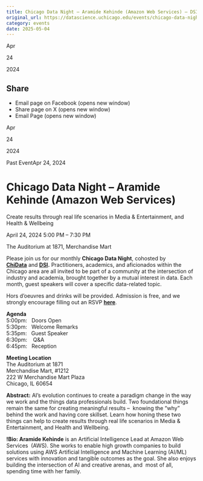 ```yaml
---
title: Chicago Data Night – Aramide Kehinde (Amazon Web Services) – DSI
original_url: https://datascience.uchicago.edu/events/chicago-data-night-aramide-kehinde-amazon-web-services
category: events
date: 2025-05-04
---
```


Apr

24

2024

## Share

* Email page on Facebook (opens new window)
* Share page on X (opens new window)
* Email Page (opens new window)

<!-- Table-like structure detected -->

Apr

24

2024

Past EventApr 24, 2024

# Chicago Data Night – Aramide Kehinde (Amazon Web Services)

Create results through real life scenarios in Media & Entertainment, and Health & Wellbeing

April 24, 2024 5:00 PM – 7:30 PM

The Auditorium at 1871, Merchandise Mart

Please join us for our monthly **Chicago Data Night**, cohosted by [**ChiData**](https://urldefense.com/v3/__https://uchi-db.github.io/chidatasite/__;!!BpyFHLRN4TMTrA!44DGwsiDHf8kvRz3cTfhlGrL1A8_4hTd12bCShOhvxqarBKD3W8kNSK44h3Melid7ZdgFbRtrrVD4V4koCM$) and **[DSI](https://datascience.uchicago.edu/).** Practitioners, academics, and aficionados within the Chicago area are all invited to be part of a community at the intersection of industry and academia, brought together by a mutual interest in data. Each month, guest speakers will cover a specific data-related topic.

Hors d’oeuvres and drinks will be provided. Admission is free, and we strongly encourage filling out an RSVP [**here**](https://www.eventbrite.com/e/chicago-data-night-aramide-kehinde-amazon-web-services-tickets-878415934707).

**Agenda**  
5:00pm:   Doors Open  
5:30pm:   Welcome Remarks  
5:35pm:   Guest Speaker  
6:30pm:    Q&A  
6:45pm:   Reception

**Meeting Location**  
The Auditorium at 1871  
Merchandise Mart, #1212  
222 W Merchandise Mart Plaza  
Chicago, IL 60654

**Abstract:** AI’s evolution continues to create a paradigm change in the way we work and the things data professionals build. Two foundational things remain the same for creating meaningful results –  knowing the “why” behind the work and having core skillset. Learn how honing these two things can help to create results through real life scenarios in Media & Entertainment, and Health and Wellbeing.

**!Bio: Aramide Kehinde** is an Artificial Intelligence Lead at Amazon Web Services  (AWS). She works to enable high growth companies to build solutions using AWS Artificial Intelligence and Machine Learning (AI/ML) services with innovation and tangible outcomes as the goal. She also enjoys building the intersection of AI and creative arenas, and  most of all, spending time with her family.